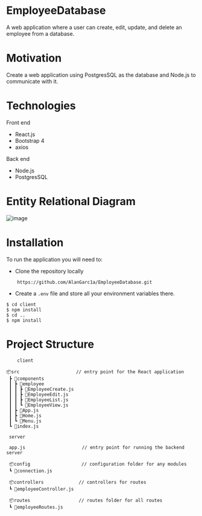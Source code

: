 # EmployeeDatabase

A web application where a user can create, edit, update, and delete an employee from a database.

# Motivation

Create a web application using PostgresSQL as the database and Node.js to communicate with it.

# Technologies
Front end
 * React.js
 * Bootstrap 4
 * axios 

Back end
 * Node.js
 * PostgresSQL


# Entity Relational Diagram
![image](https://user-images.githubusercontent.com/32556354/133638745-8c97d441-bb92-41a5-9d9e-c8510ff976f8.png)


# Installation 

To run the application you will need to:

* Clone the repository locally

```
    https://github.com/AlanGarc1a/EmployeeDatabase.git
```

* Create a ```.env``` file and store all your environment variables there.

```
$ cd client
$ npm install
$ cd ..
$ npm install
```

# Project Structure

```
    client

📦src                     // entry point for the React application
 ┣ 📂components
 ┃ ┣ 📂employee
 ┃ ┃ ┣ 📜EmployeeCreate.js
 ┃ ┃ ┣ 📜EmployeeEdit.js
 ┃ ┃ ┣ 📜EmployeeList.js
 ┃ ┃ ┗ 📜EmployeeView.js
 ┃ ┣ 📜App.js
 ┃ ┣ 📜Home.js
 ┃ ┗ 📜Menu.js
 ┗ 📜index.js

 server

 app.js                     // entry point for running the backend server

 📦config                   // configuration folder for any modules
 ┗ 📜connection.js
     
 📦controllers             // controllers for routes
 ┗ 📜employeeController.js

 📦routes                  // routes folder for all routes
 ┗ 📜employeeRoutes.js      

```